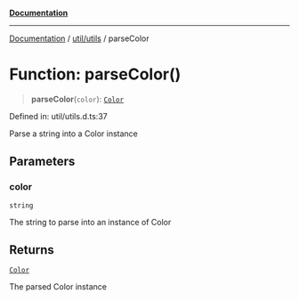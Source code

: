 [**Documentation**](../../../index.md)

***

[Documentation](../../../index.md) / [util/utils](../index.md) / parseColor

# Function: parseColor()

> **parseColor**(`color`): [`Color`](../interfaces/Color.md)

Defined in: util/utils.d.ts:37

Parse a string into a Color instance

## Parameters

### color

`string`

The string to parse into an instance of Color

## Returns

[`Color`](../interfaces/Color.md)

The parsed Color instance
